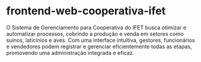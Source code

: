# frontend-web-cooperativa-ifet
 O Sistema de Gerenciamento para Cooperativa do IFET busca otimizar e automatizar processos, cobrindo a produção e venda em setores como suínos, laticínios e aves. Com uma interface intuitiva, gestores, funcionários e vendedores podem registrar e gerenciar eficientemente todas as etapas, promovendo uma administração integrada e eficaz.
